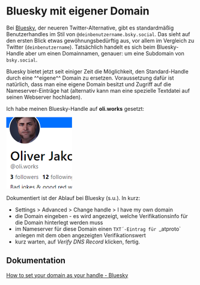 # Bluesky mit eigener Domain

Bei [Bluesky](https://bsky.app/), der neueren Twitter-Alternative, gibt es standardmäßig Benutzerhandles im Stil von `@deinbenutzername.bsky.social`. Das sieht auf den ersten Blick etwas gewöhnungsbedürftig aus, vor allem im Vergleich zu Twitter (`deinbenutzername`). Tatsächlich handelt es sich beim Bluesky-Handle aber um einen Domainnamen, genauer: um eine Subdomain von `bsky.social`.

Bluesky bietet jetzt seit einiger Zeit die Möglichkeit, den Standard-Handle durch eine ^^eigene^^ Domain zu ersetzen. Voraussetzung dafür ist natürlich, dass man eine eigene Domain besitzt und Zugriff auf die Nameserver-Einträge hat (alternativ kann man eine spezielle Textdatei auf seinen Webserver hochladen).

Ich habe meinen Bluesky-Handle auf **oli.works** gesetzt:

![Mein Profil bei Bluesky mit eigener Domain](img/2024-09-13-bsky-mit-eigener-domain.png)

Dokumentiert ist der Ablauf bei Bluesky (s.u.). In kurz:

- Settings > Advanced > Change handle > I have my own domain
- die Domain eingeben - es wird angezeigt, welche Verifikationsinfo für die Domain hinterlegt werden muss
- im Nameserver für diese Domain einen `TXT´-Eintrag für `_atproto` anlegen mit dem oben angezeigten Verifikationswert
- kurz warten, auf *Verify DNS Record* klicken, fertig.


## Dokumentation

[How to set your domain as your handle - Bluesky](https://blueskyweb.xyz/blog/4-28-2023-domain-handle-tutorial)

